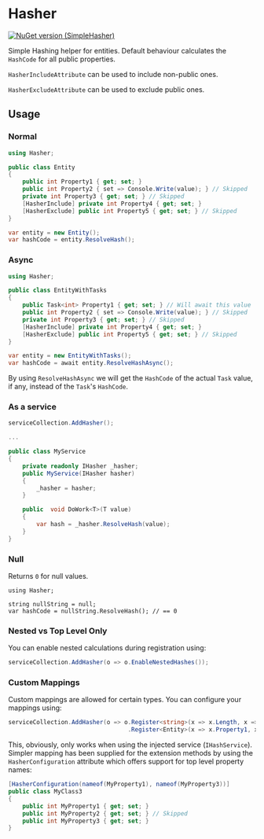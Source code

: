 # Hasher

[![NuGet version (SimpleHasher)](https://img.shields.io/nuget/v/SimpleHasher?logo=nuget)](https://www.nuget.org/packages/SimpleHasher/)


Simple Hashing helper for entities. Default behaviour calculates the `HashCode` for all public properties.

`HasherIncludeAttribute` can be used to include non-public ones.

`HasherExcludeAttribute` can be used to exclude public ones.

## Usage

### Normal

```csharp
using Hasher;

public class Entity 
{
    public int Property1 { get; set; }
    public int Property2 { set => Console.Write(value); } // Skipped
    private int Property3 { get; set; } // Skipped
    [HasherInclude] private int Property4 { get; set; }
    [HasherExclude] public int Property5 { get; set; } // Skipped
}

var entity = new Entity();
var hashCode = entity.ResolveHash();
```

### Async

```csharp
using Hasher;

public class EntityWithTasks
{
    public Task<int> Property1 { get; set; } // Will await this value
    public int Property2 { set => Console.Write(value); } // Skipped
    private int Property3 { get; set; } // Skipped
    [HasherInclude] private int Property4 { get; set; }
    [HasherExclude] public int Property5 { get; set; } // Skipped
}

var entity = new EntityWithTasks();
var hashCode = await entity.ResolveHashAsync();
```

By using `ResolveHashAsync` we will get the `HashCode` of the actual `Task` value, if any, instead of the `Task`'s `HashCode`.

### As a service

```csharp
serviceCollection.AddHasher();

...

public class MyService
{
    private readonly IHasher _hasher;
    public MyService(IHasher hasher)
    {
        _hasher = hasher;
    }

    public  void DoWork<T>(T value)
    {
        var hash = _hasher.ResolveHash(value);
    }
}
```

### Null

Returns `0` for null values.

```
using Hasher;

string nullString = null;
var hashCode = nullString.ResolveHash(); // == 0
```

### Nested vs Top Level Only

You can enable nested calculations during registration using:

```csharp
serviceCollection.AddHasher(o => o.EnableNestedHashes());
```


### Custom Mappings

Custom mappings are allowed for certain types. You can configure your mappings using:

```csharp
serviceCollection.AddHasher(o => o.Register<string>(x => x.Length, x => x.Count(s => s == 's'), x => x.Count(s => s == 'd'))
                                  .Register<Entity>(x => x.Property1, x => x.Property2));
```

This, obviously, only works when using the injected service (`IHashService`). Simpler mapping has been supplied for the extension methods by using the `HasherConfiguration` attribute which offers support for top level property names:

```csharp
[HasherConfiguration(nameof(MyProperty1), nameof(MyProperty3))]
public class MyClass3
{
    public int MyProperty1 { get; set; }
    public int MyProperty2 { get; set; } // Skipped
    public int MyProperty3 { get; set; }
}
```